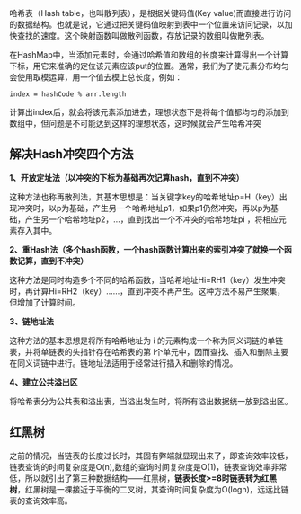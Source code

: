   哈希表（Hash table，也叫散列表），是根据关键码值(Key value)而直接进行访问的数据结构。也就是说，它通过把关键码值映射到表中一个位置来访问记录，以加快查找的速度。这个映射函数叫做散列函数，存放记录的数组叫做散列表。

  在HashMap中，当添加元素时，会通过哈希值和数组的长度来计算得出一个计算下标，用它来准确的定位该元素应该put的位置。通常，我们为了使元素分布均匀会使用取模运算，用一个值去模上总长度，例如：

`index = hashCode % arr.length`

  计算出index后，就会将该元素添加进去，理想状态下是将每个值都均匀的添加到数组中，但问题是不可能达到这样的理想状态，这时候就会产生哈希冲突

## 解决Hash冲突四个方法

**1、开放定址法（以冲突的下标为基础再次记算hash，直到不冲突）**

这种方法也称再散列法，其基本思想是：当关键字key的哈希地址p=H（key）出现冲突时，以p为基础，产生另一个哈希地址p1，如果p1仍然冲突，再以p为基础，产生另一个哈希地址p2，…，直到找出一个不冲突的哈希地址pi ，将相应元素存入其中。

**2、重Hash法（多个hash函数，一个hash函数计算出来的索引冲突了就换一个函数记算，直到不冲突）**

这种方法是同时构造多个不同的哈希函数，当哈希地址Hi=RH1（key）发生冲突时，再计算Hi=RH2（key）……，直到冲突不再产生。这种方法不易产生聚集，但增加了计算时间。

**3、链地址法**

这种方法的基本思想是将所有哈希地址为 i 的元素构成一个称为同义词链的单链表，并将单链表的头指针存在哈希表的第 i个单元中，因而查找、插入和删除主要在同义词链中进行。链地址法适用于经常进行插入和删除的情况。

**4、建立公共溢出区**

将哈希表分为公共表和溢出表，当溢出发生时，将所有溢出数据统一放到溢出区。

## 红黑树

  之前的情况，当链表的长度过长时，其固有弊端就显现出来了，即查询效率较低，链表查询的时间复杂度是O(n),数组的查询时间复杂度是O(1)，链表查询效率非常低，所以就引出了第三种数据结构——红黑树，**链表长度>=8时链表转为红黑树**，红黑树是一棵接近于平衡的二叉树，其查询时间复杂度为O(logn)，远远比链表的查询效率高。
